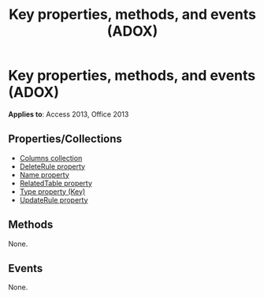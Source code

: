 ﻿---
title: Key properties, methods, and events (ADOX)
TOCTitle: Properties, Methods, and Events
ms:assetid: 35639116-c8ec-103d-88f6-c0560efef2c0
ms:mtpsurl: https://msdn.microsoft.com/library/JJ249115(v=office.15)
ms:contentKeyID: 48544145
ms.date: 09/18/2015
mtps_version: v=office.15
---

# Key properties, methods, and events (ADOX)

**Applies to**: Access 2013, Office 2013 

## Properties/Collections

- [Columns collection](columns-collection-adox.md)
- [DeleteRule property](deleterule-property-adox.md)
- [Name property](name-property-adox.md)
- [RelatedTable property](relatedtable-property-adox.md)
- [Type property (Key)](https://msdn.microsoft.com/library/jj248879\(v=office.15\))
- [UpdateRule property](updaterule-property-adox.md)

## Methods

None.

## Events

None.


